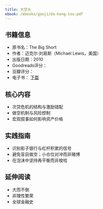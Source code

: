 ```yaml
---
title: 大空头
ebook: /ebooks/gaoji/da-kong-tou.pdf
---
```

## 书籍信息
- 原书名：The Big Short
- 作者：迈克尔·刘易斯（Michael Lewis，美国）
- 出版日期：2010
- Goodreads评分：
- 豆瓣评分：
- 电子书： [下载](/ebooks/gaoji/da-kong-tou.pdf)

## 核心内容
- 次贷危机的结构与激励错配
- 做空机制与风险控制
- 宏观叙事如何影响资产价格

## 实践指南
- 识别影子银行与杠杆积累的信号
- 避免盲目做空；小仓位对冲而非赌博
- 在泡沫中坚持再平衡而非梭哈

## 延伸阅读
- 大而不倒
- 非理性繁荣
- 全球金融史
